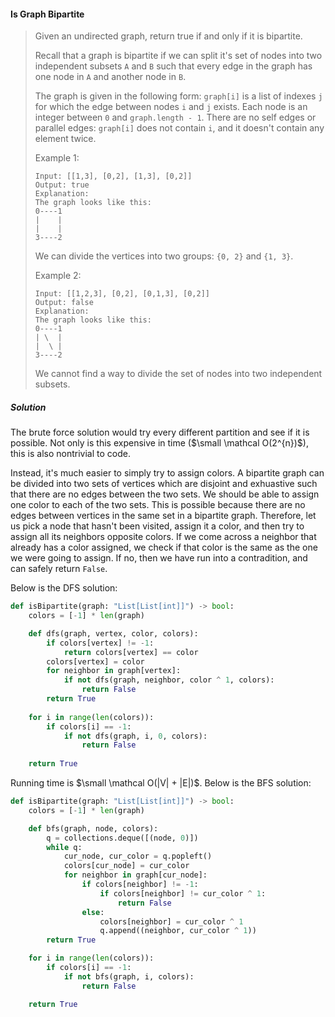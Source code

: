 #### Is Graph Bipartite

> Given an undirected graph, return true if and only if it is bipartite.
>
> Recall that a graph is bipartite if we can split it's set of nodes into two independent subsets `A` and `B` such that every edge in the graph has one node in `A` and another node in `B`.
>
> The graph is given in the following form: `graph[i]` is a list of indexes `j` for which the edge between nodes `i` and `j` exists.  Each node is an integer between `0` and `graph.length - 1`.  There are no self edges or parallel edges: `graph[i]` does not contain `i`, and it doesn't contain any element twice.
>
> Example 1:
> ```
> Input: [[1,3], [0,2], [1,3], [0,2]]
> Output: true
> Explanation: 
> The graph looks like this:
> 0----1
> |    |
> |    |
> 3----2
> ```
> We can divide the vertices into two groups: `{0, 2}` and `{1, 3}`.
>
> Example 2:
> ```
> Input: [[1,2,3], [0,2], [0,1,3], [0,2]]
> Output: false
> Explanation: 
> The graph looks like this:
> 0----1
> | \  |
> |  \ |
> 3----2
> ```
> We cannot find a way to divide the set of nodes into two independent subsets.

##### Solution

The brute force solution would try every different partition and see if it is possible. Not only is this expensive in time ($\small \mathcal O(2^{n})$), this is also nontrivial to code. 

Instead, it's much easier to simply try to assign colors. A bipartite graph can be divided into two sets of vertices which are disjoint and exhuastive such that there are no edges between the two sets. We should be able to assign one color to each of the two sets. This is possible because there are no edges between vertices in the same set in a bipartite graph. Therefore, let us pick a node that hasn't been visited, assign it a color, and then try to assign all its neighbors opposite colors. If we come across a neighbor that already has a color assigned, we check if that color is the same as the one we were going to assign. If no, then we have run into a contradition, and can safely return `False`.

Below is the DFS solution:

```py
def isBipartite(graph: "List[List[int]]") -> bool:
    colors = [-1] * len(graph)

    def dfs(graph, vertex, color, colors):
        if colors[vertex] != -1:
            return colors[vertex] == color
        colors[vertex] = color
        for neighbor in graph[vertex]:
            if not dfs(graph, neighbor, color ^ 1, colors):
                return False
        return True
    
    for i in range(len(colors)):
        if colors[i] == -1:
            if not dfs(graph, i, 0, colors):
                return False
    
    return True
```

Running time is $\small \mathcal O(|V| + |E|)$. Below is the BFS solution:

```py
def isBipartite(graph: "List[List[int]]") -> bool:
    colors = [-1] * len(graph)

    def bfs(graph, node, colors):
        q = collections.deque([(node, 0)])
        while q:
            cur_node, cur_color = q.popleft()
            colors[cur_node] = cur_color
            for neighbor in graph[cur_node]:
                if colors[neighbor] != -1:
                    if colors[neighbor] != cur_color ^ 1:
                        return False
                else:
                    colors[neighbor] = cur_color ^ 1
                    q.append((neighbor, cur_color ^ 1))
        return True

    for i in range(len(colors)):
        if colors[i] == -1:
            if not bfs(graph, i, colors):
                return False

    return True
```
